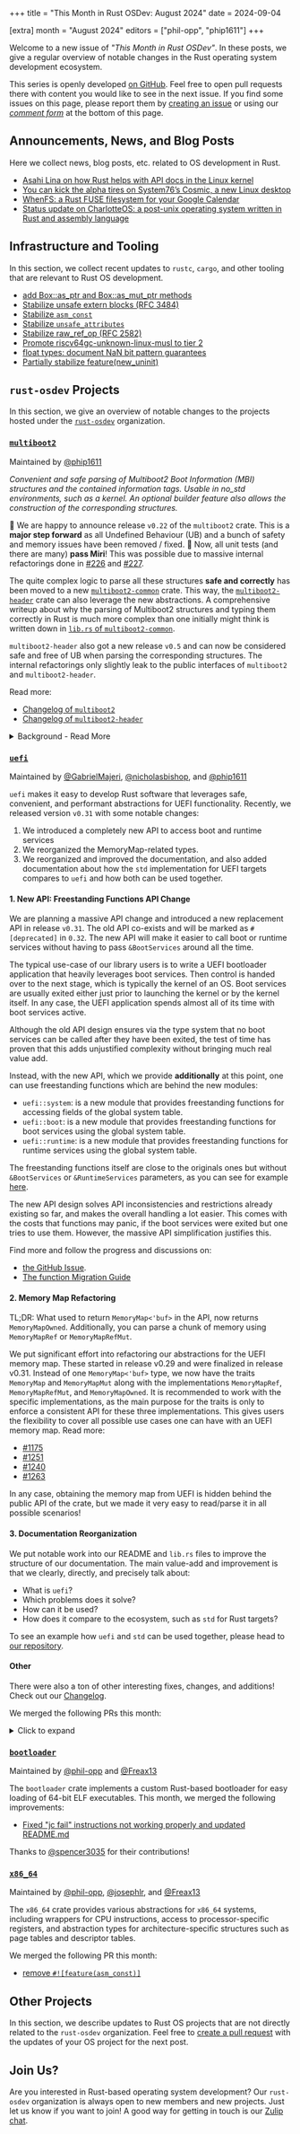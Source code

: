 +++
title = "This Month in Rust OSDev: August 2024"
date = 2024-09-04

[extra]
month = "August 2024"
editors = ["phil-opp", "phip1611"]
+++

Welcome to a new issue of _"This Month in Rust OSDev"_. In these posts, we give a regular overview of notable changes in the Rust operating system development ecosystem.

<!-- more -->

This series is openly developed [on GitHub](https://github.com/rust-osdev/homepage/). Feel free to open pull requests there with content you would like to see in the next issue. If you find some issues on this page, please report them by [creating an issue](https://github.com/rust-osdev/homepage/issues/new) or using our <a href="#comment-form">_comment form_</a> at the bottom of this page.

<!--
    This is a draft for the upcoming "This Month in Rust OSDev (August 2024)" post.
    Feel free to create pull requests against the `next` branch to add your
    content here.
    Please take a look at the past posts on https://rust-osdev.com/ to see the
    general structure of these posts.
-->

## Announcements, News, and Blog Posts

Here we collect news, blog posts, etc. related to OS development in Rust.

<!--
Please follow this template:

- [Title](https://example.com)
  - (optional) Some additional context
-->

- [Asahi Lina on how Rust helps with API docs in the Linux kernel](https://vt.social/@lina/113056457969145576)
- [You can kick the alpha tires on System76’s Cosmic, a new Linux desktop](https://arstechnica.com/gadgets/2024/08/you-can-kick-the-alpha-tires-on-system76s-cosmic-a-new-linux-desktop/)
- [WhenFS: a Rust FUSE filesystem for your Google Calendar](https://github.com/lvkv/whenfs)
- [Status update on CharlotteOS: a post-unix operating system written in Rust and assembly language](https://www.reddit.com/r/rust/comments/1epkro0/status_update_on_charlotteos_a_postunix_operating/)


## Infrastructure and Tooling

In this section, we collect recent updates to `rustc`, `cargo`, and other tooling that are relevant to Rust OS development.

<!--
    Please use the following template:

- [Title](https://example.com)
  - (optional) Some additional context
-->

- [add Box::as_ptr and Box::as_mut_ptr methods](https://github.com/rust-lang/rust/pull/129091)
- [Stabilize unsafe extern blocks (RFC 3484)](https://github.com/rust-lang/rust/pull/127921)
- [Stabilize `asm_const`](https://github.com/rust-lang/rust/pull/128570)
- [Stabilize `unsafe_attributes`](https://github.com/rust-lang/rust/pull/128771)
- [Stabilize raw_ref_op (RFC 2582)](https://github.com/rust-lang/rust/pull/127679)
- [Promote riscv64gc-unknown-linux-musl to tier 2](https://github.com/rust-lang/rust/pull/122049)
- [float types: document NaN bit pattern guarantees](https://github.com/rust-lang/rust/pull/129559)
- [Partially stabilize feature(new_uninit)](https://github.com/rust-lang/rust/pull/129401)

## `rust-osdev` Projects

In this section, we give an overview of notable changes to the projects hosted under the [`rust-osdev`](https://github.com/rust-osdev/about) organization.

<!--
    Please use the following template:

    ### [`repo_name`](https://github.com/rust-osdev/repo_name)
    <span class="maintainers">Maintained by [@maintainer_1](https://github.com/maintainer_1)</span>

    The `repo_name` crate ...<<short introduction>>...

    We merged the following changes this month:
    <<changelog, either in list or text form>>
-->


### [`multiboot2`](https://github.com/rust-osdev/acpi)
<span class="maintainers">Maintained by [@phip1611](https://github.com/phip1611)</span>

_Convenient and safe parsing of Multiboot2 Boot Information (MBI) structures and
the contained information tags. Usable in no_std environments, such as a kernel. 
An optional builder feature also allows the construction of the corresponding 
structures._

🎉 We are happy to announce release `v0.22` of the `multiboot2` crate. This is a
**major step forward** as all Undefined Behaviour (UB) and a bunch of safety and
memory issues have been removed / fixed. 🎉 Now, all unit tests (and there are
many) **pass Miri**! This was possible due to massive internal refactorings done
in [#226](https://github.com/rust-osdev/multiboot2/pull/226) and [#227](https://github.com/rust-osdev/multiboot2/pull/227).

The quite complex logic to parse all these structures **safe and correctly**
has been moved to a new [`multiboot2-common`](https://docs.rs/multiboot2-common)
crate. This way, the [`multiboot2-header`](https://crates.io/crates/multiboot2-header)
crate can also leverage the new abstractions. A comprehensive writeup about why 
the parsing of Multiboot2 structures and typing them correctly in Rust is much
more complex than one initially might think is written down in 
[`lib.rs` of `multiboot2-common`](https://docs.rs/multiboot2-common).

`multiboot2-header` also got a new release `v0.5` and can now be considered 
safe and free of UB when parsing the corresponding structures. The internal
refactorings only slightly leak to the public interfaces of `multiboot2`
and `multiboot2-header`.

Read more:
- [Changelog of `multiboot2`](https://github.com/rust-osdev/multiboot2/blob/b95b73508925b5484a0cf531a45c9c9ce555d560/multiboot2/Changelog.md)
- [Changelog of `multiboot2-header`](https://github.com/rust-osdev/multiboot2/blob/b95b73508925b5484a0cf531a45c9c9ce555d560/multiboot2-header/Changelog.md)

<details>
<summary>Background - Read More</summary>

The crate grew historically without a centralized design or approach how to work
with memory and pointers. Therefore, many UB way unintentionally created. We 
are happy to get lack of the technical debt. Nevertheless, thanks to everyone
who contributed over the years - sorry if we had to rewrite your code in this 
one! :)
</details>

### [`uefi`](https://github.com/rust-osdev/uefi-rs)
<span class="maintainers">Maintained by [@GabrielMajeri](https://github.com/GabrielMajeri), [@nicholasbishop](https://github.com/nicholasbishop), and [@phip1611](https://github.com/phip1611)</span>

`uefi` makes it easy to develop Rust software that leverages safe, convenient,
and performant abstractions for UEFI functionality. Recently, we released 
version `v0.31` with some notable changes:

1. We introduced a completely new API to access boot and runtime services
2. We reorganized the MemoryMap-related types.
3. We reorganized and improved the documentation, and also added documentation
   about how the `std` implementation for UEFI targets compares to `uefi` and
   how both can be used together.

#### 1. New API: Freestanding Functions API Change

We are planning a massive API change and introduced a new replacement API in
release `v0.31`. The old API co-exists and will be marked as 
`#[deprecated]` in `0.32`. The new API will make it easier to call boot or 
runtime services without having to pass `&BootServices` around all the time.

The typical use-case of our library users is to write a UEFI bootloader
application that heavily leverages boot services. Then control is handed over to
the next stage, which is typically the kernel of an OS. Boot services are
usually exited either just prior to launching the kernel or by the kernel
itself. In any case, the UEFI application spends almost all of its time with
boot services active.

Although the old API design ensures via the type system that no boot
services can be called after they have been exited, the test of time has proven
that this adds unjustified complexity without bringing much real value add.

Instead, with the new API, which we provide **additionally** at this point,
one can use freestanding functions which are behind the new modules:

- `uefi::system`: is a new module that provides freestanding functions for
  accessing fields of the global system table.
- `uefi::boot`:
  is a new module that provides freestanding functions for boot services using
  the global system table.
- `uefi::runtime`: is a new module that provides freestanding functions for
  runtime services using the global system table.

The freestanding functions itself are close to the originals ones but without
`&BootServices` or `&RuntimeServices` parameters, as you can see for example
[here](https://github.com/rust-osdev/uefi-rs/pull/1344/files#diff-46f1e3c04d719fff471faf35c4d218430e1d664ac0a0fab9d2c15870c2d0f066).

The new API design solves API inconsistencies and restrictions already existing
so far, and makes the overall handling a lot easier. This comes with the costs
that functions may panic, if the boot services were exited but one tries to use
them. However, the massive API simplification justifies this.

Find more and follow the progress and discussions on:
- [the GitHub Issue](https://github.com/rust-osdev/uefi-rs/issues/893#issuecomment-2241610633).
- [The function Migration Guide](https://github.com/rust-osdev/uefi-rs/blob/main/docs/funcs_migration.md)

#### 2. Memory Map Refactoring

TL;DR: What used to return `MemoryMap<'buf>` in the API, now returns
`MemoryMapOwned`. Additionally, you can parse a chunk of memory using
`MemoryMapRef` or `MemoryMapRefMut`.

We put significant effort into refactoring our abstractions for the UEFI memory 
map. These started in release v0.29 and were finalized in release v0.31. 
Instead of one `MemoryMap<'buf>` type, we now have the traits `MemoryMap` and 
`MemoryMapMut` along with the implementations `MemoryMapRef`, `MemoryMapRefMut`, 
and `MemoryMapOwned`. It is recommended to work with the specific 
implementations, as the main purpose for the traits is only to enforce a 
consistent API for these three implementations. This gives users the 
flexibility to cover all possible use cases one can have with an UEFI memory 
map. Read more:
- [#1175](https://github.com/rust-osdev/uefi-rs/pull/1175)
- [#1251](https://github.com/rust-osdev/uefi-rs/pull/1251)
- [#1240](https://github.com/rust-osdev/uefi-rs/pull/1240)
- [#1263](https://github.com/rust-osdev/uefi-rs/pull/1263)

In any case, obtaining the memory map from UEFI is hidden behind the
public API of the crate, but we made it very easy to read/parse it in all
possible scenarios!

#### 3. Documentation Reorganization

We put notable work into our README and `lib.rs` files to improve the
structure of our documentation. The main value-add and improvement is that we 
clearly, directly, and precisely talk about:

- What is `uefi`?
- Which problems does it solve?
- How can it be used?
- How does it compare to the ecosystem, such as `std` for Rust targets?

To see an example how `uefi` and `std` can be used together, please head to
[our repository](https://github.com/rust-osdev/uefi-rs/tree/main/uefi-std-example).

#### Other

There were also a ton of other interesting fixes, changes, and additions! 
Check out our [Changelog](https://github.com/rust-osdev/uefi-rs/blob/main/uefi/CHANGELOG.md).

We merged the following PRs this month:

<details><summary>Click to expand</summary>


- [boot: Add freestanding version of raise_tpl](https://github.com/rust-osdev/uefi-rs/pull/1276)
- [boot: Add freestanding connect_controller and disconnect_controller](https://github.com/rust-osdev/uefi-rs/pull/1278)
- [nix/niv: update dependencies](https://github.com/rust-osdev/uefi-rs/pull/1279)
- [boot: Add freestanding exit function](https://github.com/rust-osdev/uefi-rs/pull/1283)
- [uefi: Fix lifetimes in device_path TryFrom<&[u8]> impls](https://github.com/rust-osdev/uefi-rs/pull/1282)
- [release: uefi-0.30.0](https://github.com/rust-osdev/uefi-rs/pull/1285)
- [uefi: Add release data to 0.30.0 release](https://github.com/rust-osdev/uefi-rs/pull/1286)
- [doc: unified catchy new Crate introduction [doc: 1/N]](https://github.com/rust-osdev/uefi-rs/pull/1284)
- [boot: Add freestanding version of `create_event`](https://github.com/rust-osdev/uefi-rs/pull/1280)
- [Merge release-v0.30 branch into main](https://github.com/rust-osdev/uefi-rs/pull/1289)
- [boot: Add freestanding stall](https://github.com/rust-osdev/uefi-rs/pull/1296)
- [boot: Add freestanding check_event](https://github.com/rust-osdev/uefi-rs/pull/1295)
- [doc: move misc stuff from README to lib.rs [doc: 2/N] ](https://github.com/rust-osdev/uefi-rs/pull/1290)
- [Restore some memory exports to uefi::table::boot](https://github.com/rust-osdev/uefi-rs/pull/1299)
- [Remove dead_code workarounds](https://github.com/rust-osdev/uefi-rs/pull/1302)
- [runtime: Add freestanding set_virtual_address_map](https://github.com/rust-osdev/uefi-rs/pull/1301)
- [Add freestanding set_timer and wait_for_event](https://github.com/rust-osdev/uefi-rs/pull/1298)
- [Add freestanding {install,reinstall,uninstall}_protocol_interface functions](https://github.com/rust-osdev/uefi-rs/pull/1300)
- [boot: Add freestanding close_event](https://github.com/rust-osdev/uefi-rs/pull/1304)
- [boot: Add freestanding install_configuration_table](https://github.com/rust-osdev/uefi-rs/pull/1306)
- [boot: Add freestanding version of protocols_per_handle](https://github.com/rust-osdev/uefi-rs/pull/1305)
- [misc small improvements](https://github.com/rust-osdev/uefi-rs/pull/1308)
- [boot: Add freestanding test_protocol](https://github.com/rust-osdev/uefi-rs/pull/1310)
- [boot: Add freestanding set_watchdog_timer](https://github.com/rust-osdev/uefi-rs/pull/1311)
- [boot: Add freestanding memory_map](https://github.com/rust-osdev/uefi-rs/pull/1312)
- [boot: Add freestanding create_event_ex](https://github.com/rust-osdev/uefi-rs/pull/1313)
- [boot: Add freestanding get_handle_for_protocol](https://github.com/rust-osdev/uefi-rs/pull/1314)
- [Add doc on freestanding function migration](https://github.com/rust-osdev/uefi-rs/pull/1315)
- [boot: Add freestanding locate_device_path](https://github.com/rust-osdev/uefi-rs/pull/1316)
- [boot: Add freestanding locate_handle and find_handles](https://github.com/rust-osdev/uefi-rs/pull/1321)
- [boot: Add freestanding get_image_file_system](https://github.com/rust-osdev/uefi-rs/pull/1322)
- [boot: Add freestanding exit_boot_services](https://github.com/rust-osdev/uefi-rs/pull/1325)
- [uefi: Add table::system_table_raw](https://github.com/rust-osdev/uefi-rs/pull/1323)
- [boot: Add freestanding register_protocol_notify](https://github.com/rust-osdev/uefi-rs/pull/1324)
- [doc: add comprehensive About section to lib.rs [doc: 3/N]](https://github.com/rust-osdev/uefi-rs/pull/1291)
- [uefi: Drop BootServices arg from device path <-> text conversions](https://github.com/rust-osdev/uefi-rs/pull/1327)
- [Revert "uefi: Drop BootServices arg from device path <-> text conversions"](https://github.com/rust-osdev/uefi-rs/pull/1328)
- [Update funcs_migration doc](https://github.com/rust-osdev/uefi-rs/pull/1329)
- [uefi: add BootPolicy type](https://github.com/rust-osdev/uefi-rs/pull/1326)
- [ci: cancel obsolete runs automatically + streamline](https://github.com/rust-osdev/uefi-rs/pull/1332)
- [LoadFileProtocol and LoadFile2Protocol](https://github.com/rust-osdev/uefi-rs/pull/1297)
- [doc: Comparison to Ecosystem (including Rust std impl) [doc: 4/N]](https://github.com/rust-osdev/uefi-rs/pull/1292)
- [release: uefi-macros-0.15.0, uefi-raw-0.7.0, uefi-0.31.0](https://github.com/rust-osdev/uefi-rs/pull/1330)
- [uefi: Inline the template example into lib.rs doc](https://github.com/rust-osdev/uefi-rs/pull/1338)
- [release: uefi-0.31.0](https://github.com/rust-osdev/uefi-rs/pull/1339)
- [doc: Talk about Documentation Organization/Overview [doc: 5/N]](https://github.com/rust-osdev/uefi-rs/pull/1293)
- [uefi std: add example and add book chapter](https://github.com/rust-osdev/uefi-rs/pull/1331)
- [uefi: Drop BootServices arg from device path <-> text conversions](https://github.com/rust-osdev/uefi-rs/pull/1340)
- [test-runner: Convert all examples to new style](https://github.com/rust-osdev/uefi-rs/pull/1342)
- [uefi: Drop BootServices arg from GraphicsOutput::modes](https://github.com/rust-osdev/uefi-rs/pull/1344)
- [Update the uefi::allocator module to use the global system table](https://github.com/rust-osdev/uefi-rs/pull/1343)
- [doc: final README streamlining [doc: 6/6]](https://github.com/rust-osdev/uefi-rs/pull/1294)
- [uefi: Drop BootServices arg from ComponentName::open](https://github.com/rust-osdev/uefi-rs/pull/1345)
- [ci: release package check](https://github.com/rust-osdev/uefi-rs/pull/1341)
- [book: Update protocols how-to to use the `boot` module](https://github.com/rust-osdev/uefi-rs/pull/1347)
- [uefi: Move various types to the `uefi::boot` module](https://github.com/rust-osdev/uefi-rs/pull/1346)
- [ci: Use `cargo xtask fmt --check`](https://github.com/rust-osdev/uefi-rs/pull/1348)
- [uefi: Move various types to the `uefi::runtime` module](https://github.com/rust-osdev/uefi-rs/pull/1349)
- [uefi: Make FileSystem work with both variants of ScopedProtocol](https://github.com/rust-osdev/uefi-rs/pull/1352)
- [uefi: Fix compilation of minimal example](https://github.com/rust-osdev/uefi-rs/pull/1353)
- [uefi-macros: Rename generated entry arguments](https://github.com/rust-osdev/uefi-rs/pull/1350)
- [book: Update boot_stages and tables](https://github.com/rust-osdev/uefi-rs/pull/1351)
- [uefi: Drop args from main in the example](https://github.com/rust-osdev/uefi-rs/pull/1355)
- [uefi-macros: Use uefi::boot::set_image_handle](https://github.com/rust-osdev/uefi-rs/pull/1354)
- [template: Drop args to main](https://github.com/rust-osdev/uefi-rs/pull/1356)
- [uefi-macros: Use raw pointer for system table when generating args](https://github.com/rust-osdev/uefi-rs/pull/1357)
- [uefi: Update logger to use the global system table](https://github.com/rust-osdev/uefi-rs/pull/1358)
- [uefi: Update panic handler to use the global system table](https://github.com/rust-osdev/uefi-rs/pull/1359)
- [uefi: Deprecate RuntimeServices](https://github.com/rust-osdev/uefi-rs/pull/1365)
- [uefi: Use global system table in MemoryMapBackingMemory](https://github.com/rust-osdev/uefi-rs/pull/1361)
- [uefi: Update println to use the global system table](https://github.com/rust-osdev/uefi-rs/pull/1360)
- [uefi: Update FS docstring example code](https://github.com/rust-osdev/uefi-rs/pull/1368)
- [uefi: Copy 'Accessing Protocols' docs to uefi::boot](https://github.com/rust-osdev/uefi-rs/pull/1369)
- [uefi: Deprecate BootServices](https://github.com/rust-osdev/uefi-rs/pull/1367)
- [uefi/mem: Update docs referring to BootServices](https://github.com/rust-osdev/uefi-rs/pull/1370)
- [uefi: Update input protocol docs](https://github.com/rust-osdev/uefi-rs/pull/1371)
- [uefi: Update ResetNotification protocol docs](https://github.com/rust-osdev/uefi-rs/pull/1372)
- [uefi: Update LoadedImage protocol docs](https://github.com/rust-osdev/uefi-rs/pull/1373)
- [uefi: Deprecate ancillary types in uefi::table::boot](https://github.com/rust-osdev/uefi-rs/pull/1374)
- [uefi: Update pointer protocol docs](https://github.com/rust-osdev/uefi-rs/pull/1376)
- [uefi: Deprecate table::{system_table_boot,system_table_runtime}](https://github.com/rust-osdev/uefi-rs/pull/1378)
- [uefi: Remove BootServices from more docstrings](https://github.com/rust-osdev/uefi-rs/pull/1377)
- [uefi: Drop references to SystemTable from docstrings](https://github.com/rust-osdev/uefi-rs/pull/1380)
- [docs: Update timeline for the API migration](https://github.com/rust-osdev/uefi-rs/pull/1382)
- [uefi: Deprecate SystemTable](https://github.com/rust-osdev/uefi-rs/pull/1379)
- [Revert "ci: check if crate can be packaged"](https://github.com/rust-osdev/uefi-rs/pull/1384)
- [uefi: Deprecate SystemTableView, Boot, and Runtime](https://github.com/rust-osdev/uefi-rs/pull/1385)
- [Move PAGE_SIZE to uefi-raw and reexport from uefi boot modules](https://github.com/rust-osdev/uefi-rs/pull/1383)
- [uefi: Clean up imports of uefi::table::runtime](https://github.com/rust-osdev/uefi-rs/pull/1386)


<!-- - [chore(deps): lock file maintenance](https://github.com/rust-osdev/uefi-rs/pull/1277) -->
<!-- - [chore(deps): update crate-ci/typos action to v1.23.6](https://github.com/rust-osdev/uefi-rs/pull/1287) -->
<!-- - [fix(deps): update rust crate regex to v1.10.6](https://github.com/rust-osdev/uefi-rs/pull/1288) -->
<!-- - [chore(deps): lock file maintenance](https://github.com/rust-osdev/uefi-rs/pull/1319) -->
<!-- - [fix(deps): update rust crate serde_json to v1.0.124](https://github.com/rust-osdev/uefi-rs/pull/1318) -->
<!-- - [chore(deps): lock file maintenance](https://github.com/rust-osdev/uefi-rs/pull/1333) -->
<!-- - [chore(deps): lock file maintenance](https://github.com/rust-osdev/uefi-rs/pull/1336) -->
<!-- - [fix(deps): update rust crate syn to v2.0.76](https://github.com/rust-osdev/uefi-rs/pull/1335) -->
<!-- - [chore(deps): lock file maintenance](https://github.com/rust-osdev/uefi-rs/pull/1364) -->
<!-- - [chore(deps): update crate-ci/typos action to v1.24.1](https://github.com/rust-osdev/uefi-rs/pull/1366) -->

</details>

### [`bootloader`](https://github.com/rust-osdev/bootloader)
<span class="maintainers">Maintained by [@phil-opp](https://github.com/phil-opp) and [@Freax13](https://github.com/orgs/rust-osdev/people/Freax13)</span>

The `bootloader` crate implements a custom Rust-based bootloader for easy loading of 64-bit ELF executables. This month, we merged the following improvements:

- [Fixed "jc fail" instructions not working properly and updated README.md](https://github.com/rust-osdev/bootloader/pull/453)

Thanks to [@spencer3035](https://github.com/spencer3035) for their contributions!


### [`x86_64`](https://github.com/rust-osdev/x86_64)

<span class="maintainers">Maintained by [@phil-opp](https://github.com/phil-opp), [@josephlr](https://github.com/orgs/rust-osdev/people/josephlr), and [@Freax13](https://github.com/orgs/rust-osdev/people/Freax13)</span>

The `x86_64` crate provides various abstractions for `x86_64` systems, including wrappers for CPU instructions, access to processor-specific registers, and abstraction types for architecture-specific structures such as page tables and descriptor tables.

We merged the following PR this month:

- [remove `#![feature(asm_const)]`](https://github.com/rust-osdev/x86_64/pull/496)


## Other Projects

In this section, we describe updates to Rust OS projects that are not directly related to the `rust-osdev` organization. Feel free to [create a pull request](https://github.com/rust-osdev/homepage/pulls) with the updates of your OS project for the next post.

<!--
    Please use the following template:

    ### [`owner_name/repo_name`](https://github.com/rust-osdev/owner_name/repo_name)
    <span class="maintainers">(Section written by [@your_github_name](https://github.com/your_github_name))</span>

    ...<<your project updates>>...
-->

## Join Us?

Are you interested in Rust-based operating system development? Our `rust-osdev` organization is always open to new members and new projects. Just let us know if you want to join! A good way for getting in touch is our [Zulip chat](https://rust-osdev.zulipchat.com).
